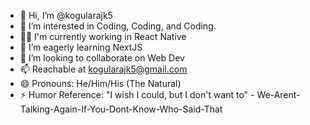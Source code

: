 - 👋 Hi, I’m @kogularajk5
- 👀 I’m interested in Coding, Coding, and Coding.
- 👩‍💻 I'm currently working in React Native
- 🌱 I’m eagerly learning NextJS
- 💞️ I’m looking to collaborate on Web Dev
- 📫 Reachable at kogularajk5@gmail.com
- 😄 Pronouns: He/Him/His (The Natural)
- ⚡ Humor Reference: "I wish I could, but I don't want to" - We-Arent-Talking-Again-If-You-Dont-Know-Who-Said-That

<!---
kogularajk5/kogularajk5 is a ✨ special ✨ repository because its `README.md` (this file) appears on your GitHub profile.
You can click the Preview link to take a look at your changes.
--->
